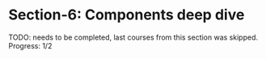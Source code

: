 # Section-6: Components deep dive

TODO: needs to be completed, last courses from this section was skipped.
Progress: 1/2
